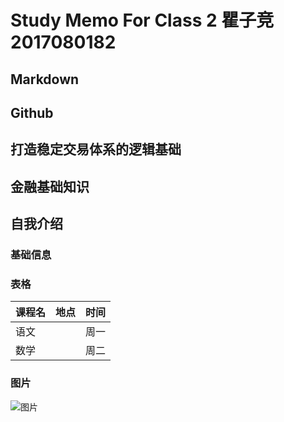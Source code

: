 # Study Memo For Class 2 瞿子竞 2017080182

## Markdown

## Github

## 打造稳定交易体系的逻辑基础

## 金融基础知识

## 自我介绍

### 基础信息
### 表格

| 课程名 | 地点 | 时间 |
| ------ | ----| ----|
| 语文   |     | 周一 |
| 数学   |     | 周二 |
### 图片
![图片](课表.jpg"课表")


